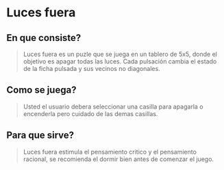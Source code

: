 # Luces fuera

## En que consiste?
> Luces fuera es un puzle que se juega en un tablero de 5x5, donde el objetivo es apagar todas las luces. Cada pulsación cambia el estado de la ficha pulsada y sus vecinos no diagonales.

## Como se juega?
> Usted el usuario debera seleccionar una casilla para apagarla o encenderla pero cuidado de las demas casillas.

## Para que sirve?
> Luces fuera estimula el pensamiento critico y el pensamiento racional, se recomienda el dormir bien antes de comenzar el juego.
